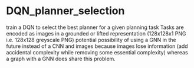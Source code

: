 # DQN_planner_selection
train a DQN to select the best planner for a given planning task
Tasks are encoded as images in a grounded or lifted representation (128x128x1 PNG i.e. 128x128 greyscale PNG)
potential possibility of using a GNN in the future instead of a CNN and images because images lose information (add accidental complexity while removing some essential complexity) 
whereas a graph with a GNN does share this problem.
